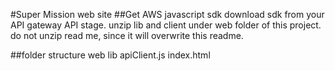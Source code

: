 #Super Mission web site
##Get AWS javascript sdk
download sdk from your API gateway API stage. 
unzip lib and client under web folder of this project.
do not unzip read me, since it will overwrite this readme.

##folder structure
web
    lib
    apiClient.js
    index.html


